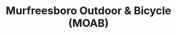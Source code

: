---
title: "Murfreesboro Outdoor & Bicycle (MOAB)"
url: /murfreesboro/murfreesboro-outdoor-und-bicycle-moab/
shop: Fahrrad
---